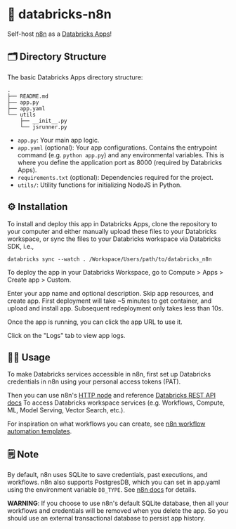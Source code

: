 # 🧱 databricks-n8n

Self-host [n8n](https://n8n.io/) as a [Databricks Apps](https://docs.databricks.com/en/dev-tools/databricks-apps/index.html)!

## 🗂️ Directory Structure

The basic Databricks Apps directory structure:

```
.
├── README.md
├── app.py
├── app.yaml
└── utils
    ├── __init__.py
    └── jsrunner.py
```

- `app.py`: Your main app logic.
- `app.yaml` (optional): Your app configurations. Contains the entrypoint command (e.g. `python app.py`) and any environmental variables. This is where you define the application port as 8000 (required by Databricks Apps). 
- `requirements.txt` (optional): Dependencies required for the project.
- `utils/`: Utility functions for initializing NodeJS in Python.

## ⚙️ Installation

To install and deploy this app in Databricks Apps, clone the repository to your computer and either manually upload these files to your Databricks workspace, or sync the files to your Databricks workspace via Databricks SDK, i.e.,

`databricks sync --watch . /Workspace/Users/path/to/databricks_n8n`

To deploy the app in your Databricks Workspace, go to Compute > Apps > Create app > Custom. 

Enter your app name and optional description. Skip app resources, and create app. First deployment will take ~5 minutes to get container, and upload and install app. Subsequent redeployment only takes less than 10s.

Once the app is running, you can click the app URL to use it. 

Click on the "Logs" tab to view app logs.

## 👷‍♂️ Usage

To make Databricks services accessible in n8n, first set up Databricks credentials in n8n using your personal access tokens (PAT).

Then you can use n8n's [HTTP node](https://docs.n8n.io/integrations/builtin/core-nodes/n8n-nodes-base.httprequest/) and reference [Databricks REST API docs](https://docs.databricks.com/api/workspace/introduction) To access Databricks workspace services (e.g. Workflows, Compute, ML, Model Serving, Vector Search, etc.).

For inspiration on what workflows you can create, see [n8n workflow automation templates](https://n8n.io/workflows/).

## 🗒️ Note

By default, n8n uses SQLite to save credentials, past executions, and workflows. n8n also supports PostgresDB, which you can set in app.yaml using the environment variable `DB_TYPE`. See [n8n docs](https://docs.n8n.io/hosting/configuration/supported-databases-settings/) for details.

__WARNING__: If you choose to use n8n's default SQLite database, then all your workflows and credentials will be removed when you delete the app. So you should use an external transactional database to persist app history.

